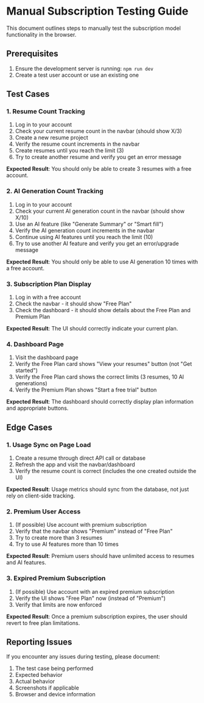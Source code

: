 # Manual Subscription Testing Guide

This document outlines steps to manually test the subscription model functionality in the browser.

## Prerequisites

1. Ensure the development server is running: `npm run dev`
2. Create a test user account or use an existing one

## Test Cases

### 1. Resume Count Tracking

1. Log in to your account
2. Check your current resume count in the navbar (should show X/3)
3. Create a new resume project
4. Verify the resume count increments in the navbar
5. Create resumes until you reach the limit (3)
6. Try to create another resume and verify you get an error message

**Expected Result**: You should only be able to create 3 resumes with a free account.

### 2. AI Generation Count Tracking 

1. Log in to your account
2. Check your current AI generation count in the navbar (should show X/10)
3. Use an AI feature (like "Generate Summary" or "Smart fill")
4. Verify the AI generation count increments in the navbar
5. Continue using AI features until you reach the limit (10)
6. Try to use another AI feature and verify you get an error/upgrade message

**Expected Result**: You should only be able to use AI generation 10 times with a free account.

### 3. Subscription Plan Display

1. Log in with a free account
2. Check the navbar - it should show "Free Plan"
3. Check the dashboard - it should show details about the Free Plan and Premium Plan

**Expected Result**: The UI should correctly indicate your current plan.

### 4. Dashboard Page

1. Visit the dashboard page
2. Verify the Free Plan card shows "View your resumes" button (not "Get started")
3. Verify the Free Plan card shows the correct limits (3 resumes, 10 AI generations)
4. Verify the Premium Plan shows "Start a free trial" button

**Expected Result**: The dashboard should correctly display plan information and appropriate buttons.

## Edge Cases

### 1. Usage Sync on Page Load

1. Create a resume through direct API call or database
2. Refresh the app and visit the navbar/dashboard
3. Verify the resume count is correct (includes the one created outside the UI)

**Expected Result**: Usage metrics should sync from the database, not just rely on client-side tracking.

### 2. Premium User Access

1. (If possible) Use account with premium subscription
2. Verify that the navbar shows "Premium" instead of "Free Plan"
3. Try to create more than 3 resumes
4. Try to use AI features more than 10 times

**Expected Result**: Premium users should have unlimited access to resumes and AI features.

### 3. Expired Premium Subscription

1. (If possible) Use account with an expired premium subscription
2. Verify the UI shows "Free Plan" now (instead of "Premium")
3. Verify that limits are now enforced

**Expected Result**: Once a premium subscription expires, the user should revert to free plan limitations.

## Reporting Issues

If you encounter any issues during testing, please document:

1. The test case being performed
2. Expected behavior
3. Actual behavior
4. Screenshots if applicable
5. Browser and device information 